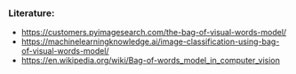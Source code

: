 ### Literature:
 -  https://customers.pyimagesearch.com/the-bag-of-visual-words-model/
 -  https://machinelearningknowledge.ai/image-classification-using-bag-of-visual-words-model/
 -  https://en.wikipedia.org/wiki/Bag-of-words_model_in_computer_vision

